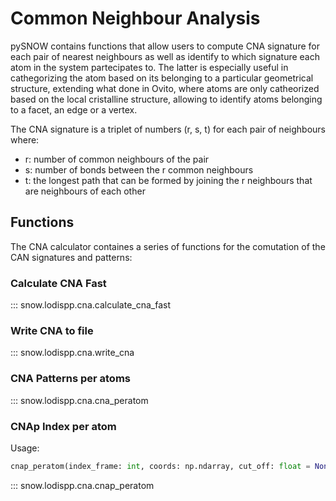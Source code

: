 # Common Neighbour Analysis

pySNOW contains functions that allow users to compute CNA signature for each pair of nearest neighbours as well as identify to which signature
each atom in the system partecipates to. The latter is especially useful in cathegorizing the atom based on its belonging to a particular geometrical
structure, extending what done in Ovito, where atoms are only catheorized based on the local cristalline structure, allowing to identify atoms belonging 
to a facet, an edge or a vertex.

The CNA signature is a triplet of numbers (r, s, t) for each pair of neighbours where:

- r: number of common neighbours of the pair
- s: number of bonds between the r common neighbours
- t: the longest path that can be formed by joining the r neighbours that are neighbours of each other



## Functions

The CNA calculator containes a series of functions for the comutation of the CAN signatures and patterns:

### Calculate CNA Fast



::: snow.lodispp.cna.calculate_cna_fast

### Write CNA to file

::: snow.lodispp.cna.write_cna

### CNA Patterns per atoms

::: snow.lodispp.cna.cna_peratom

### CNAp Index per atom

Usage:
```python
cnap_peratom(index_frame: int, coords: np.ndarray, cut_off: float = None, pbc: bool = False) -> np.ndarray
```

::: snow.lodispp.cna.cnap_peratom